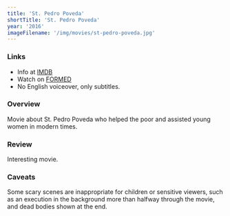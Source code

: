 ```yaml
---
title: 'St. Pedro Poveda'
shortTitle: 'St. Pedro Poveda'
year: '2016'
imageFilename: '/img/movies/st-pedro-poveda.jpg'
---
```


### Links

* Info at [IMDB](https://www.imdb.com/title/tt4626160/)
* Watch on [FORMED](https://watch.formed.org/saint-pedro-poveda-priest-educator-and-martyr)
* No English voiceover, only subtitles.

### Overview

Movie about St. Pedro Poveda who helped the poor and assisted young women in modern times.

### Review

Interesting movie.

### Caveats

Some scary scenes are inappropriate for children or sensitive viewers, such as an execution in the background more than halfway through the movie, and dead bodies shown at the end.
